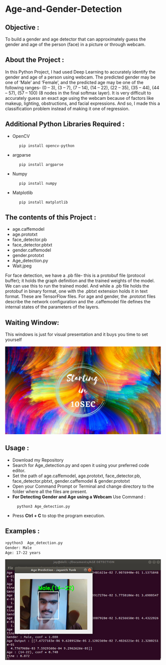 # Age-and-Gender-Detection

<h2>Objective :</h2>
<p>To build a gender and age detector that can approximately guess the gender and age of the person (face) in a picture or through webcam.</p>


<h2>About the Project :</h2>
<p>In this Python Project, I had used Deep Learning to accurately identify the gender and age of a person using webcam. The predicted gender may be one of ‘Male’ and ‘Female’, and the predicted age may be one of the following ranges- (0 – 3), (3 – 7), (7 – 14), (14 – 22), (22 – 35), (35 – 44), (44 – 57), (57 – 100) (8 nodes in the final softmax layer). It is very difficult to accurately guess an exact age using the webcam because of factors like makeup, lighting, obstructions, and facial expressions. And so, I made this a classification problem instead of making it one of regression.</p>

<h2>Additional Python Libraries Required :</h2>
<ul>
  <li>OpenCV</li>
  
       pip install opencv-python
</ul>
<ul>
 <li>argparse</li>
  
       pip install argparse
</ul>
<ul>
  <li>Numpy</li>
  
       pip install numpy
</ul>
<ul>
 <li>Matplotlib</li>
  
       pip install matplotlib
</ul>

<h2>The contents of this Project :</h2>
<ul>
  <li>age.caffemodel</li>
  <li>age.prototxt</li>
  <li>face_detector.pb</li>
  <li>face_detector.pbtxt</li>
  <li>gender.caffemodel</li>
  <li>gender.prototxt</li>
  <li>Age_detection.py</li>
  <li>Wait.jpeg</li>
 </ul>
 
 
  <p>For face detection, we have a .pb file- this is a protobuf file (protocol buffer); it holds the graph definition and the trained weights of the model. We can use this to run the trained model. And while a .pb file holds the protobuf in binary format, one with the .pbtxt extension holds it in text format. These are TensorFlow files. For age and gender, the .prototxt files describe the network configuration and the .caffemodel file defines the internal states of the parameters of the layers.</p>


 <h2>Waiting Window: </h2>
  <p>This windows is just for visual presentation and it buys you time to set yourself</p>
  <img src= "Wait.jpeg">
 <h2>Usage :</h2>
 <ul>
  <li>Download my Repository</li>
  <li>Search for Age_detection.py and open it using your preferred code editor.</li>
  <li>Set the path of age.caffemodel, age.prototxt, face_detector.pb, face_detector.pbtxt, gender.caffemodel & gender.prototxt </li>
  <li>Open your Command Prompt or Terminal and change directory to the folder where all the files are present.</li>
  
  <li><b> For Detecting Gender and Age using a Webcam </b> Use Command :</li>
  
      python3 Age_detection.py
</ul>
<ul>
  <li>Press <b>Ctrl + C</b> to stop the program execution.</li>
</ul>

<h2>Examples :</h2>

    >python3  Age_detection.py
    Gender: Male
    Age: 17-22 years
    
<img src= "Output/Screenshot from 2022-10-08 23-14-33.png">
